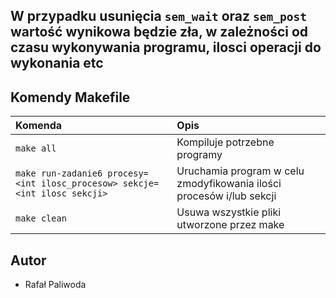 ## W przypadku usunięcia `sem_wait` oraz `sem_post` wartość wynikowa będzie zła, w zależności od czasu wykonywania programu, ilosci operacji do wykonania etc
## Komendy Makefile

| Komenda                                                                    | Opis                                                                 |
|:---------------------------------------------------------------------------|:---------------------------------------------------------------------|
| `make all`                                                                 | Kompiluje potrzebne programy                                         |
| `make run-zadanie6 procesy=<int ilosc_procesow> sekcje=<int ilosc sekcji>` | Uruchamia program w celu zmodyfikowania ilości procesów i/lub sekcji |
| `make clean`                                                               | Usuwa wszystkie pliki utworzone przez make                           |

## Autor

- Rafał Paliwoda
